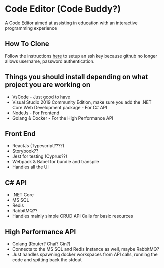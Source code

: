 # Code Editor (Code Buddy?)
A Code Editor aimed at assisting in education with an interactive programming experience

## How To Clone
Follow the instructions [here](https://docs.github.com/en/github/authenticating-to-github/connecting-to-github-with-ssh/generating-a-new-ssh-key-and-adding-it-to-the-ssh-agent) to setup an ssh key because github no longer allows username, password authentication.

## Things you should install depending on what project you are working on
* VsCode - Just good to have
* Visual Studio 2019 Community Edition, make sure you add the .NET Core Web Development package - For C# API
* NodeJs - For Frontend
* Golang & Docker - For the High Performance API

## Front End
* ReactJs (Typescript????)
* Storybook??
* Jest for testing (Cyprus??)
* Webpack & Babel for bundle and transpile
* Handles all the UI

## C# API 
* .NET Core
* MS SQL
* Redis
* RabbitMQ??
* Handles mainly simple CRUD API Calls for basic resources

## High Performance API
* Golang (Router? Chai? Gin?)
* Connects to the MS SQL and Redis Instance as well, maybe RabbitMQ?
* Just handles spawning docker workspaces from API calls, running the code and spitting back the stdout

